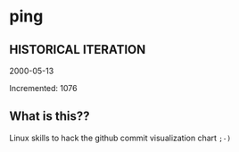 # ping

## HISTORICAL ITERATION
2000-05-13

Incremented: 1076

## What is this?? 
Linux skills to hack the github commit visualization chart `;-)`
